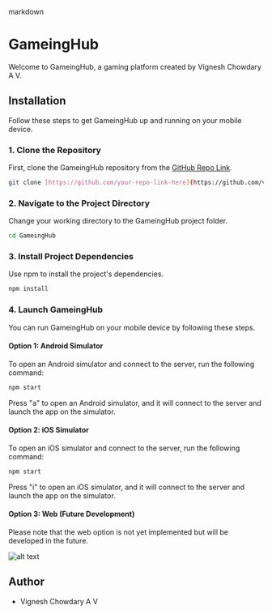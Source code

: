 
markdown
# GameingHub

Welcome to GameingHub, a gaming platform created by Vignesh Chowdary A V.

## Installation

Follow these steps to get GameingHub up and running on your mobile device.

### 1. Clone the Repository

First, clone the GameingHub repository from the [GitHub Repo Link]([https://github.com/your-repo-link-here](https://github.com/vicky2005-21/Gaming-App.git)).



```bash
git clone [https://github.com/your-repo-link-here](https://github.com/vicky2005-21/Gaming-App.git)
```

### 2. Navigate to the Project Directory

Change your working directory to the GameingHub project folder.

```bash
cd GameingHub
```

### 3. Install Project Dependencies

Use npm to install the project's dependencies.

```bash
npm install
```

### 4. Launch GameingHub

You can run GameingHub on your mobile device by following these steps.

#### Option 1: Android Simulator

To open an Android simulator and connect to the server, run the following command:

```bash
npm start
```

Press "a" to open an Android simulator, and it will connect to the server and launch the app on the simulator.

#### Option 2: iOS Simulator

To open an iOS simulator and connect to the server, run the following command:

```bash
npm start
```

Press "i" to open an iOS simulator, and it will connect to the server and launch the app on the simulator.

#### Option 3: Web (Future Development)

Please note that the web option is not yet implemented but will be developed in the future.

![alt text]([https://github.com/[username]/[reponame]/blob/[branch]/image.jpg?raw=true](https://github.com/vicky2005-21/Gaming-App/blob/main/Home-Screen.png)https://github.com/vicky2005-21/Gaming-App/blob/main/Home-Screen.png)

## Author

- Vignesh Chowdary A V


